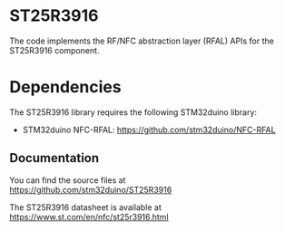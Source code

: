# ST25R3916

The code implements the RF/NFC abstraction layer (RFAL) APIs for the ST25R3916 component.

# Dependencies

The ST25R3916 library requires the following STM32duino library:

* STM32duino NFC-RFAL: https://github.com/stm32duino/NFC-RFAL

## Documentation

You can find the source files at  
https://github.com/stm32duino/ST25R3916

The ST25R3916 datasheet is available at  
https://www.st.com/en/nfc/st25r3916.html

